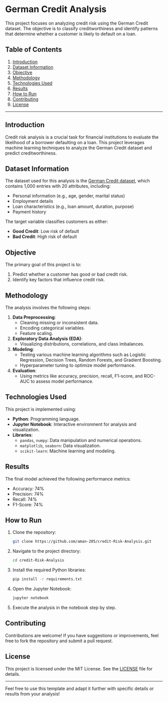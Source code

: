 
# German Credit Analysis

This project focuses on analyzing credit risk using the German Credit dataset. The objective is to classify creditworthiness and identify patterns that determine whether a customer is likely to default on a loan.

## Table of Contents
1. [Introduction](#introduction)
2. [Dataset Information](#dataset-information)
3. [Objective](#objective)
4. [Methodology](#methodology)
5. [Technologies Used](#technologies-used)
6. [Results](#results)
7. [How to Run](#how-to-run)
8. [Contributing](#contributing)
9. [License](#license)

---

## Introduction
Credit risk analysis is a crucial task for financial institutions to evaluate the likelihood of a borrower defaulting on a loan. This project leverages machine learning techniques to analyze the German Credit dataset and predict creditworthiness.

## Dataset Information
The dataset used for this analysis is the [German Credit dataset](https://archive.ics.uci.edu/ml/datasets/statlog+(german+credit+data)), which contains 1,000 entries with 20 attributes, including:
- Personal information (e.g., age, gender, marital status)
- Employment details
- Loan characteristics (e.g., loan amount, duration, purpose)
- Payment history

The target variable classifies customers as either:
- **Good Credit**: Low risk of default
- **Bad Credit**: High risk of default

## Objective
The primary goal of this project is to:
1. Predict whether a customer has good or bad credit risk.
2. Identify key factors that influence credit risk.

## Methodology
The analysis involves the following steps:
1. **Data Preprocessing**:
   - Cleaning missing or inconsistent data.
   - Encoding categorical variables.
   - Feature scaling.
2. **Exploratory Data Analysis (EDA)**:
   - Visualizing distributions, correlations, and class imbalances.
3. **Modeling**:
   - Testing various machine learning algorithms such as Logistic Regression, Decision Trees, Random Forests, and Gradient Boosting.
   - Hyperparameter tuning to optimize model performance.
4. **Evaluation**:
   - Using metrics like accuracy, precision, recall, F1-score, and ROC-AUC to assess model performance.

## Technologies Used
This project is implemented using:
- **Python**: Programming language.
- **Jupyter Notebook**: Interactive environment for analysis and visualization.
- **Libraries**:
  - `pandas`, `numpy`: Data manipulation and numerical operations.
  - `matplotlib`, `seaborn`: Data visualization.
  - `scikit-learn`: Machine learning and modeling.

## Results
The final model achieved the following performance metrics:
- Accuracy: 74%
- Precision: 74%
- Recall: 74%
- F1-Score: 74%




## How to Run
1. Clone the repository:
   ```bash
   git clone https://github.com/aman-205/credit-Risk-Analysis.git
   ```
2. Navigate to the project directory:
   ```bash
   cd credit-Risk-Analysis
   ```
3. Install the required Python libraries:
   ```bash
   pip install -r requirements.txt
   ```
4. Open the Jupyter Notebook:
   ```bash
   jupyter notebook
   ```
5. Execute the analysis in the notebook step by step.

## Contributing
Contributions are welcome! If you have suggestions or improvements, feel free to fork the repository and submit a pull request.

## License
This project is licensed under the MIT License. See the [LICENSE](LICENSE) file for details.

---

Feel free to use this template and adapt it further with specific details or results from your analysis!
